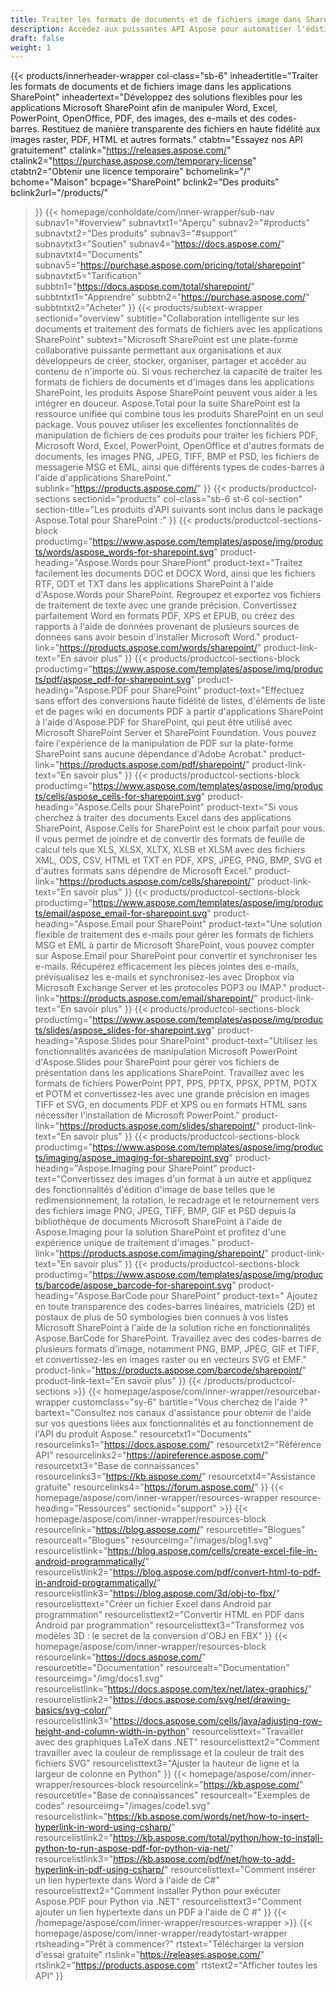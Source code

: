 ```yaml
---
title: Traiter les formats de documents et de fichiers image dans SharePoint
description: Accédez aux puissantes API Aspose pour automatiser l'édition, la conversion et le traitement des formats de fichiers de documents et d'images dans les applications SharePoint.
draft: false
weight: 1
---
```

{{< products/innerheader-wrapper col-class="sb-6"
  inheadertitle="Traiter les formats de documents et de fichiers image dans les applications SharePoint"
  inheadertext="Développez des solutions flexibles pour les applications Microsoft SharePoint afin de manipuler Word, Excel, PowerPoint, OpenOffice, PDF, des images, des e-mails et des codes-barres. Restituez de manière transparente des fichiers en haute fidélité aux images raster, PDF, HTML et autres formats."
  ctabtn="Essayez nos API gratuitement"
  ctalink="https://releases.aspose.com/"
  ctalink2="https://purchase.aspose.com/temporary-license"
  ctabtn2="Obtenir une licence temporaire"
  bchomelink="/"
  bchome="Maison"
  bcpage="SharePoint"
  bclink2="Des produits"
  bclink2url="/products/"
  >}}
  {{< homepage/conholdate/com/inner-wrapper/sub-nav 
subnav1="#overview"
subnavtxt1="Aperçu" 
subnav2="#products"
subnavtxt2="Des produits" 
subnav3="#support"
subnavtxt3="Soutien" 
subnav4="https://docs.aspose.com/"
subnavtxt4="Documents" 
subnav5="https://purchase.aspose.com/pricing/total/sharepoint"
subnavtxt5="Tarification" 
subbtn1="https://docs.aspose.com/total/sharepoint/"
subbtntxt1="Apprendre"
subbtn2="https://purchase.aspose.com/"
subbtntxt2="Acheter"
>}}
   {{< products/subtext-wrapper
   sectionid="overview" 
   subtitle="Collaboration intelligente sur les documents et traitement des formats de fichiers avec les applications SharePoint"
   subtext="Microsoft SharePoint est une plate-forme collaborative puissante permettant aux organisations et aux développeurs de créer, stocker, organiser, partager et accéder au contenu de n'importe où. Si vous recherchez la capacité de traiter les formats de fichiers de documents et d'images dans les applications SharePoint, les produits Aspose SharePoint peuvent vous aider à les intégrer en douceur. Aspose.Total pour la suite SharePoint est la ressource unifiée qui combine tous les produits SharePoint en un seul package. Vous pouvez utiliser les excellentes fonctionnalités de manipulation de fichiers de ces produits pour traiter les fichiers PDF, Microsoft Word, Excel, PowerPoint, OpenOffice et d'autres formats de documents, les images PNG, JPEG, TIFF, BMP et PSD, les fichiers de messagerie MSG et EML, ainsi que différents types de codes-barres à l'aide d'applications SharePoint."
   sublink="https://products.aspose.com/"
   >}} 
{{< products/productcol-sections
sectionid="products" 
col-class="sb-6 st-6 col-section"
section-title="Les produits d'API suivants sont inclus dans le package Aspose.Total pour SharePoint :"
>}}
{{< products/productcol-sections-block
productimg="https://www.aspose.com/templates/aspose/img/products/words/aspose_words-for-sharepoint.svg"
product-heading="Aspose.Words pour SharePiont"
product-text="Traitez facilement les documents DOC et DOCX Word, ainsi que les fichiers RTF, ODT et TXT dans les applications SharePoint à l'aide d'Aspose.Words pour SharePoint. Regroupez et exportez vos fichiers de traitement de texte avec une grande précision. Convertissez parfaitement Word en formats PDF, XPS et EPUB, ou créez des rapports à l'aide de données provenant de plusieurs sources de données sans avoir besoin d'installer Microsoft Word."
product-link="https://products.aspose.com/words/sharepoint/"
product-link-text="En savoir plus"
>}}
{{< products/productcol-sections-block
productimg="https://www.aspose.com/templates/aspose/img/products/pdf/aspose_pdf-for-sharepoint.svg"
product-heading="Aspose.PDF pour SharePoint"
product-text="Effectuez sans effort des conversions haute fidélité de listes, d'éléments de liste et de pages wiki en documents PDF à partir d'applications SharePoint à l'aide d'Aspose.PDF for SharePoint, qui peut être utilisé avec Microsoft SharePoint Server et SharePoint Foundation. Vous pouvez faire l'expérience de la manipulation de PDF sur la plate-forme SharePoint sans aucune dépendance d'Adobe Acrobat."
product-link="https://products.aspose.com/pdf/sharepoint/"
product-link-text="En savoir plus"
>}}
{{< products/productcol-sections-block
productimg="https://www.aspose.com/templates/aspose/img/products/cells/aspose_cells-for-sharepoint.svg"
product-heading="Aspose.Cells pour SharePoint"
product-text="Si vous cherchez à traiter des documents Excel dans des applications SharePoint, Aspose.Cells for SharePoint est le choix parfait pour vous. Il vous permet de joindre et de convertir des formats de feuille de calcul tels que XLS, XLSX, XLTX, XLSB et XLSM avec des fichiers XML, ODS, CSV, HTML et TXT en PDF, XPS, JPEG, PNG, BMP, SVG et d'autres formats sans dépendre de Microsoft Excel."
product-link="https://products.aspose.com/cells/sharepoint/"
product-link-text="En savoir plus"
>}}
{{< products/productcol-sections-block
productimg="https://www.aspose.com/templates/aspose/img/products/email/aspose_email-for-sharepoint.svg"
product-heading="Aspose.Email pour SharePoint"
product-text="Une solution flexible de traitement des e-mails pour gérer les formats de fichiers MSG et EML à partir de Microsoft SharePoint, vous pouvez compter sur Aspose.Email pour SharePoint pour convertir et synchroniser les e-mails. Récupérez efficacement les pièces jointes des e-mails, prévisualisez les e-mails et synchronisez-les avec Dropbox via Microsoft Exchange Server et les protocoles POP3 ou IMAP."
product-link="https://products.aspose.com/email/sharepoint/"
product-link-text="En savoir plus"
>}}
{{< products/productcol-sections-block
productimg="https://www.aspose.com/templates/aspose/img/products/slides/aspose_slides-for-sharepoint.svg"
product-heading="Aspose.Slides pour SharePoint"
product-text="Utilisez les fonctionnalités avancées de manipulation Microsoft PowerPoint d'Aspose.Slides pour SharePoint pour gérer vos fichiers de présentation dans les applications SharePoint. Travaillez avec les formats de fichiers PowerPoint PPT, PPS, PPTX, PPSX, PPTM, POTX et POTM et convertissez-les avec une grande précision en images TIFF et SVG, en documents PDF et XPS ou en formats HTML sans nécessiter l'installation de Microsoft PowerPoint."
product-link="https://products.aspose.com/slides/sharepoint/"
product-link-text="En savoir plus"
>}}
{{< products/productcol-sections-block
productimg="https://www.aspose.com/templates/aspose/img/products/imaging/aspose_imaging-for-sharepoint.svg"
product-heading="Aspose.Imaging pour SharePoint"
product-text="Convertissez des images d'un format à un autre et appliquez des fonctionnalités d'édition d'image de base telles que le redimensionnement, la rotation, le recadrage et le retournement vers des fichiers image PNG, JPEG, TIFF, BMP, GIF et PSD depuis la bibliothèque de documents Microsoft SharePoint à l'aide de Aspose.Imaging pour la solution SharePoint et profitez d'une expérience unique de traitement d'images."
product-link="https://products.aspose.com/imaging/sharepoint/"
product-link-text="En savoir plus"
>}}
{{< products/productcol-sections-block
productimg="https://www.aspose.com/templates/aspose/img/products/barcode/aspose_barcode-for-sharepoint.svg"
product-heading="Aspose.BarCode pour SharePoint"
product-text=" Ajoutez en toute transparence des codes-barres linéaires, matriciels (2D) et postaux de plus de 50 symbologies bien connues à vos listes Microsoft SharePoint à l'aide de la solution riche en fonctionnalités Aspose.BarCode for SharePoint. Travaillez avec des codes-barres de plusieurs formats d'image, notamment PNG, BMP, JPEG, GIF et TIFF, et convertissez-les en images raster ou en vecteurs SVG et EMF."
product-link="https://products.aspose.com/barcode/sharepoint/"
product-link-text="En savoir plus"
>}} 
{{< /products/productcol-sections >}}
{{< homepage/aspose/com/inner-wrapper/resourcebar-wrapper
customclass="sy-6"
bartitle="Vous cherchez de l'aide ?"
bartext="Consultez nos canaux d'assistance pour obtenir de l'aide sur vos questions liées aux fonctionnalités et au fonctionnement de l'API du produit Aspose."
resourcetxt1="Documents"
resourcelinks1="https://docs.aspose.com/"
resourcetxt2="Référence API"
resourcelinks2="https://apireference.aspose.com/"
resourcetxt3="Base de connaissances"
resourcelinks3="https://kb.aspose.com/"
resourcetxt4="Assistance gratuite"
resourcelinks4="https://forum.aspose.com/"
>}}
{{< homepage/aspose/com/inner-wrapper/resources-wrapper
resource-heading="Ressources"
sectionid="support" >}}
{{< homepage/aspose/com/inner-wrapper/resources-block
resourcelink="https://blog.aspose.com/"
resourcetitle="Blogues"
resourcealt="Blogues"
resourceimg="/images/blog1.svg"
resourcelistlink="https://blog.aspose.com/cells/create-excel-file-in-android-programmatically/"
resourcelistlink2="https://blog.aspose.com/pdf/convert-html-to-pdf-in-android-programmatically/"
resourcelistlink3="https://blog.aspose.com/3d/obj-to-fbx/"
resourcelisttext="Créer un fichier Excel dans Android par programmation"
resourcelisttext2="Convertir HTML en PDF dans Android par programmation"
resourcelisttext3="Transformez vos modèles 3D : le secret de la conversion d'OBJ en FBX"
>}}
{{< homepage/aspose/com/inner-wrapper/resources-block
resourcelink="https://docs.aspose.com/"
resourcetitle="Documentation"
resourcealt="Documentation"
resourceimg="/img/docs1.svg"
resourcelistlink="https://docs.aspose.com/tex/net/latex-graphics/"
resourcelistlink2="https://docs.aspose.com/svg/net/drawing-basics/svg-color/"
resourcelistlink3="https://docs.aspose.com/cells/java/adjusting-row-height-and-column-width-in-python"
resourcelisttext="Travailler avec des graphiques LaTeX dans .NET"
resourcelisttext2="Comment travailler avec la couleur de remplissage et la couleur de trait des fichiers SVG"
resourcelisttext3="Ajuster la hauteur de ligne et la largeur de colonne en Python"
>}}
{{< homepage/aspose/com/inner-wrapper/resources-block
resourcelink="https://kb.aspose.com/"
resourcetitle="Base de connaissances"
resourcealt="Exemples de codes"
resourceimg="/images/code1.svg"
resourcelistlink="https://kb.aspose.com/words/net/how-to-insert-hyperlink-in-word-using-csharp/"
resourcelistlink2="https://kb.aspose.com/total/python/how-to-install-python-to-run-aspose-pdf-for-python-via-net/"
resourcelistlink3="https://kb.aspose.com/pdf/net/how-to-add-hyperlink-in-pdf-using-csharp/"
resourcelisttext="Comment insérer un lien hypertexte dans Word à l'aide de C#"
resourcelisttext2="Comment installer Python pour exécuter Aspose.PDF pour Python via .NET"
resourcelisttext3="Comment ajouter un lien hypertexte dans un PDF à l'aide de C #"
>}}
{{< /homepage/aspose/com/inner-wrapper/resources-wrapper >}}
{{< homepage/aspose/com/inner-wrapper/readytostart-wrapper
rtsheading="Prêt à commencer?"
rtstext="Télécharger la version d'essai gratuite"
rtslink="https://releases.aspose.com/"
rtslink2="https://products.aspose.com"
rtstext2="Afficher toutes les API" 
>}}
